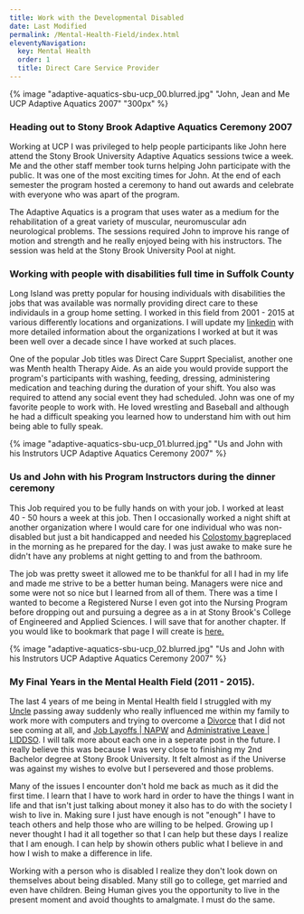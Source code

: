 ```yaml
---
title: Work with the Developmental Disabled
date: Last Modified
permalink: /Mental-Health-Field/index.html
eleventyNavigation:
  key: Mental Health
  order: 1
  title: Direct Care Service Provider
---
```


{% image "adaptive-aquatics-sbu-ucp_00.blurred.jpg" "John, Jean and Me UCP Adaptive Aquatics 2007" "300px" %}


### Heading out to Stony Brook Adaptive Aquatics Ceremony 2007

Working at UCP I was privileged to help people participants like John here attend the Stony Brook University Adaptive Aquatics sessions twice a week. Me and the other staff member took turns helping John participate with the public. It was one of the most exciting times for John. At the end of each semester the program hosted a ceremony to hand out awards and celebrate with everyone who was apart of the program.

The Adaptive Aquatics is a program that uses water as a medium for the rehabilitation of a great variety of muscular, neuromuscular adn neurological problems. The sessions required John to improve his range of motion and strength and he really enjoyed being with his instructors. The session was held at the Stony Brook University Pool at night.

### Working with people with disabilities full time in Suffolk County

Long Island was pretty popular for housing individuals with disabilities the jobs that was available was normally providing direct care to these individauls in a group home setting. I worked in this field from 2001 - 2015 at various differently locations and organizations. I will update my [linkedin](https://www.linkedin.com/in/cksamuel/) with more detailed information about the organizations I worked at but it was been well over a decade since I have worked at such places.

One of the popular Job titles was Direct Care Supprt Specialist, another one was Menth health Therapy Aide. As an aide you would provide support the program's participants with washing, feeding, dressing, administering medication and teaching during the duration of your shift. You also was required to attend any social event they had scheduled. John was one of my favorite people to work with. He loved wrestling and Baseball and although he had a difficult speaking you learned how to understand him with out him being able to fully speak.


{% image "adaptive-aquatics-sbu-ucp_01.blurred.jpg" "Us and John with his Instrutors UCP Adaptive Aquatics Ceremony 2007" %}

### Us and John with his Program Instructors during the dinner ceremony

This Job required you to be fully hands on with your job. I worked at least 40 - 50 hours a week at this job. Then I occasionally worked a night shift at another organization where I would care for one individual who was non-disabled but just a bit handicapped and needed his [Colostomy bag](https://en.wikipedia.org/wiki/Colostomy)replaced in the morning as he prepared for the day. I was just awake to make sure he didn't have any problems at night getting to and from the bathroom.

The job was pretty sweet it allowed me to be thankful for all I had in my life and made me strive to be a better human being. Managers were nice and some were not so nice but I learned from all of them. There was a time I wanted to become a Registered Nurse I even got into the Nursing Program before dropping out and pursuing a degree as a in at Stony Brook's College of Engineered and Applied Sciences. I will save that for another chapter. If you would like to bookmark that page I will create is [here.]()

{% image "adaptive-aquatics-sbu-ucp_02.blurred.jpg" "Us and John with his Instrutors UCP Adaptive Aquatics Ceremony 2007" %}

### My Final Years in the Mental Health Field (2011 - 2015).

The last 4 years of me being in Mental Health field I struggled with my [Uncle](https://youtube.com/playlist?list=PL5g7QhlUlSJRyCUev1ChUV9c7i8RFZAeA) passing away suddenly who really influenced me within my family to work more with computers and trying to overcome a [Divorce]() that I did not see coming at all, and [Job Layoffs | NAPW]() and [Administrative Leave | LIDDSO](). I will talk more about each one in a seperate post in the future. I really believe this was because I was very close to finishing my 2nd Bachelor degree at Stony Brook University. It felt almost as if the Universe was against my wishes to evolve but I persevered and those problems.

Many of the issues I encounter don't hold me back as much as it did the first time. I learn that I have to work hard in order to have the things I want in life and that isn't just talking about money it also has to do with the society I wish to live in. Making sure I just have enough is not "enough" I have to teach others and help those who are willing to be helped. Growing up I never thought I had it all together so that I can help but these days I realize that I am enough. I can help by showin others public what I believe in and how I wish to make a difference in life.

Working with a person who is disabled I realize they don't look down on themselves about being disabled. Many still go to college, get married and even have children. Being Human gives you the opportunity to live in the present moment and avoid thoughts to amalgmate. I must do the same.